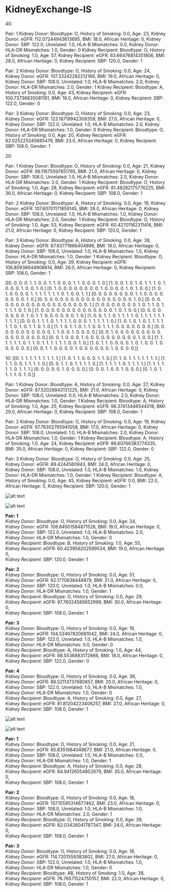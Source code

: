 # KidneyExchange-IS

40:

Pair: 1
Kidney Donor: Bloodtype: O, History of Smoking: 0.0, Age: 23,
Kidney Donor: eGFR: 112.07244943613695, BMI: 18.0, African Heritage: 0,
Kidney Donor: SBP: 122.0, Unrelated: 1.0, HLA-B Mismatches: 0.0,
Kidney Donor: HLA-DR Mismatches: 1.0, Gender: 0
Kidney Recipient: Bloodtype: O, History of Smoking: 1.0, Age: 57,
Kidney Recipient: eGFR: 63.66476814351806, BMI: 28.0, African Heritage: 0,
Kidney Recipient: SBP: 120.0, Gender: 1
 
Pair: 2
Kidney Donor: Bloodtype: O, History of Smoking: 0.0, Age: 24,
Kidney Donor: eGFR: 107.33242282212166, BMI: 19.0, African Heritage: 0,
Kidney Donor: SBP: 108.0, Unrelated: 1.0, HLA-B Mismatches: 2.0,
Kidney Donor: HLA-DR Mismatches: 2.0, Gender: 1
Kidney Recipient: Bloodtype: A, History of Smoking: 0.0, Age: 43,
Kidney Recipient: eGFR: 100.73736835081161, BMI: 18.0, African Heritage: 0,
Kidney Recipient: SBP: 122.0, Gender: 0
 
Pair: 3
Kidney Donor: Bloodtype: O, History of Smoking: 0.0, Age: 23,
Kidney Donor: eGFR: 123.18719942309359, BMI: 27.0, African Heritage: 0,
Kidney Donor: SBP: 122.0, Unrelated: 1.0, HLA-B Mismatches: 2.0,
Kidney Donor: HLA-DR Mismatches: 1.0, Gender: 0
Kidney Recipient: Bloodtype: O, History of Smoking: 0.0, Age: 20,
Kidney Recipient: eGFR: 62.025225245685476, BMI: 23.0, African Heritage: 0,
Kidney Recipient: SBP: 108.0, Gender: 1

20:

Pair: 1
Kidney Donor: Bloodtype: O, History of Smoking: 0.0, Age: 21,
Kidney Donor: eGFR: 96.11675597851765, BMI: 21.0, African Heritage: 0,
Kidney Donor: SBP: 108.0, Unrelated: 1.0, HLA-B Mismatches: 2.0,
Kidney Donor: HLA-DR Mismatches: 2.0, Gender: 1
Kidney Recipient: Bloodtype: O, History of Smoking: 1.0, Age: 28,
Kidney Recipient: eGFR: 81.48282175776225, BMI: 36.0, African Heritage: 0,
Kidney Recipient: SBP: 108.0, Gender: 1
 
Pair: 2
Kidney Donor: Bloodtype: A, History of Smoking: 0.0, Age: 19,
Kidney Donor: eGFR: 107.60701171859145, BMI: 26.0, African Heritage: 0,
Kidney Donor: SBP: 108.0, Unrelated: 1.0, HLA-B Mismatches: 1.0,
Kidney Donor: HLA-DR Mismatches: 2.0, Gender: 1
Kidney Recipient: Bloodtype: O, History of Smoking: 1.0, Age: 53,
Kidney Recipient: eGFR: 60.42701162311416, BMI: 21.0, African Heritage: 0,
Kidney Recipient: SBP: 120.0, Gender: 1
 
Pair: 3
Kidney Donor: Bloodtype: A, History of Smoking: 0.0, Age: 38,
Kidney Donor: eGFR: 87.93771866404896, BMI: 19.0, African Heritage: 0,
Kidney Donor: SBP: 108.0, Unrelated: 1.0, HLA-B Mismatches: 1.0,
Kidney Donor: HLA-DR Mismatches: 1.0, Gender: 1
Kidney Recipient: Bloodtype: O, History of Smoking: 0.0, Age: 39,
Kidney Recipient: eGFR: 106.80936644908614, BMI: 26.0, African Heritage: 0,
Kidney Recipient: SBP: 108.0, Gender: 1

[[0. 0. 0. 0. 1. 1. 0. 0. 1. 1. 0. 0. 0. 1. 1. 0. 0. 0. 1. 0.]
 [1. 0. 0. 1. 0. 1. 0. 1. 1. 1. 0. 1. 0. 0. 0. 1. 0. 0. 1. 0.]
 [0. 1. 0. 0. 0. 0. 0. 0. 0. 0. 1. 0. 0. 0. 0. 1. 0. 1. 0. 0.]
 [1. 0. 1. 0. 0. 0. 0. 1. 1. 1. 1. 1. 1. 1. 0. 1. 0. 0. 1. 1.]
 [0. 0. 0. 0. 0. 0. 0. 0. 1. 1. 0. 0. 0. 0. 0. 0. 0. 0. 1. 0.]
 [0. 0. 0. 0. 0. 0. 0. 0. 0. 0. 0. 0. 0. 0. 0. 0. 0. 0. 1. 0.]
 [0. 0. 0. 0. 0. 0. 0. 0. 0. 0. 0. 0. 0. 0. 0. 0. 0. 0. 0. 1.]
 [1. 0. 0. 0. 0. 0. 0. 0. 1. 0. 1. 1. 0. 1. 1. 1. 1. 0. 1. 0.]
 [1. 0. 0. 0. 0. 0. 0. 0. 0. 0. 0. 0. 0. 0. 0. 1. 0. 1. 0. 0.]
 [0. 0. 0. 0. 0. 0. 0. 0. 1. 0. 1. 1. 0. 0. 0. 0. 0. 0. 1. 0.]
 [1. 0. 0. 1. 1. 0. 1. 1. 1. 1. 0. 1. 1. 1. 1. 1. 1. 1. 1. 1.]
 [0. 0. 0. 1. 1. 1. 0. 1. 1. 1. 1. 0. 0. 0. 1. 1. 1. 1. 1. 0.]
 [1. 0. 1. 0. 1. 0. 1. 1. 1. 1. 1. 1. 0. 1. 0. 1. 1. 0. 1. 0.]
 [1. 1. 0. 1. 1. 0. 1. 1. 0. 0. 1. 1. 1. 0. 0. 0. 0. 0. 0. 0.]
 [0. 0. 0. 0. 0. 0. 0. 0. 0. 0. 0. 1. 1. 0. 0. 1. 0. 0. 0. 0.]
 [0. 0. 1. 0. 0. 0. 0. 0. 0. 0. 0. 0. 0. 0. 0. 0. 0. 0. 0. 0.]
 [0. 0. 1. 0. 0. 0. 1. 0. 0. 0. 0. 0. 0. 0. 0. 0. 0. 1. 0. 0.]
 [1. 1. 1. 1. 1. 1. 0. 1. 1. 0. 1. 1. 1. 1. 1. 1. 0. 0. 1. 0.]
 [1. 0. 1. 1. 0. 0. 0. 0. 1. 0. 1. 0. 0. 1. 0. 0. 0. 0. 0. 0.]
 [0. 0. 1. 1. 0. 0. 0. 0. 1. 0. 0. 0. 0. 0. 0. 1. 0. 0. 0. 0.]]
 
 10:
 [[0. 1. 1. 1. 1. 1. 1. 1. 1. 1.]
 [1. 0. 1. 1. 0. 0. 0. 1. 1. 0.]
 [1. 1. 0. 1. 1. 1. 1. 1. 1. 1.]
 [1. 1. 1. 0. 0. 1. 1. 1. 1. 0.]
 [0. 0. 1. 1. 0. 1. 1. 1. 1. 0.]
 [1. 1. 1. 1. 1. 0. 1. 1. 1. 1.]
 [1. 1. 1. 1. 1. 1. 0. 1. 1. 1.]
 [0. 0. 0. 0. 0. 1. 0. 0. 0. 0.]
 [0. 0. 0. 1. 0. 0. 1. 0. 0. 0.]
 [0. 1. 0. 1. 1. 1. 1. 0. 1. 0.]]
 
 Pair: 1
Kidney Donor: Bloodtype: A, History of Smoking: 0.0, Age: 27,
Kidney Donor: eGFR: 87.52028843131225, BMI: 21.0, African Heritage: 0,
Kidney Donor: SBP: 108.0, Unrelated: 0.0, HLA-B Mismatches: 2.0,
Kidney Donor: HLA-DR Mismatches: 1.0, Gender: 1
Kidney Recipient: Bloodtype: A, History of Smoking: 1.0, Age: 25,
Kidney Recipient: eGFR: 98.37413446544018, BMI: 29.0, African Heritage: 0,
Kidney Recipient: SBP: 108.0, Gender: 1
 
Pair: 2
Kidney Donor: Bloodtype: O, History of Smoking: 0.0, Age: 19,
Kidney Donor: eGFR: 97.76302795941058, BMI: 17.0, African Heritage: 0,
Kidney Donor: SBP: 108.0, Unrelated: 1.0, HLA-B Mismatches: 2.0,
Kidney Donor: HLA-DR Mismatches: 1.0, Gender: 1
Kidney Recipient: Bloodtype: A, History of Smoking: 1.0, Age: 24,
Kidney Recipient: eGFR: 86.60766383774335, BMI: 35.0, African Heritage: 0,
Kidney Recipient: SBP: 122.0, Gender: 0
 
Pair: 3
Kidney Donor: Bloodtype: O, History of Smoking: 0.0, Age: 25,
Kidney Donor: eGFR: 89.4244560943, BMI: 24.0, African Heritage: 0,
Kidney Donor: SBP: 108.0, Unrelated: 1.0, HLA-B Mismatches: 1.0,
Kidney Donor: HLA-DR Mismatches: 1.0, Gender: 1
Kidney Recipient: Bloodtype: A, History of Smoking: 0.0, Age: 45,
Kidney Recipient: eGFR: 0.0, BMI: 22.0, African Heritage: 0,
Kidney Recipient: SBP: 120.0, Gender: 1

 

![alt text](https://github.com/Kjarten/KidneyExchange-IS/blob/master/image_1A.png?raw=true)

![alt text](https://github.com/Kjarten/KidneyExchange-IS/blob/master/image_1B.png?raw=true)

__Pair: 1__  
_Kidney Donor_: Bloodtype: O, History of Smoking: 0.0, Age: 34,  
_Kidney Donor_: eGFR: 108.84501584871526, BMI: 18.0, African Heritage: 0,  
_Kidney Donor_: SBP: 122.0, Unrelated: 1.0, HLA-B Mismatches: 2.0,  
_Kidney Donor_: HLA-DR Mismatches: 1.0, Gender: 0  
_Kidney Recipient_: Bloodtype: B, History of Smoking: 1.0, Age: 55,  
_Kidney Recipient_: eGFR: 60.423956202599534, BMI: 19.0, African Heritage: 0,  
_Kidney Recipient_: SBP: 120.0, Gender: 1  
 
__Pair: 2__  
_Kidney Donor_: Bloodtype: O, History of Smoking: 0.0, Age: 51,  
_Kidney Donor_: eGFR: 62.1770838448879, BMI: 21.0, African Heritage: 0,  
_Kidney Donor_: SBP: 120.0, Unrelated: 1.0, HLA-B Mismatches: 0.0,  
_Kidney Donor_: HLA-DR Mismatches: 1.0, Gender: 1  
_Kidney Recipient_: Bloodtype: O, History of Smoking: 0.0, Age: 29,  
_Kidney Recipient_: eGFR: 97.76024585652999, BMI: 30.0, African Heritage: 0,  
_Kidney Recipient_: SBP: 108.0, Gender: 1  
 
__Pair: 3__  
_Kidney Donor_: Bloodtype: O, History of Smoking: 0.0, Age: 19,  
_Kidney Donor_: eGFR: 104.52467820681042, BMI: 24.0, African Heritage: 0,  
_Kidney Donor_: SBP: 122.0, Unrelated: 1.0, HLA-B Mismatches: 1.0,  
_Kidney Donor_: HLA-DR Mismatches: 0.0, Gender: 0  
_Kidney Recipient_: Bloodtype: A, History of Smoking: 1.0, Age: 44,  
_Kidney Recipient_: eGFR: 88.5536883172866, BMI: 18.0, African Heritage: 0,  
_Kidney Recipient_: SBP: 122.0, Gender: 0  
 
__Pair: 4__  
_Kidney Donor_: Bloodtype: O, History of Smoking: 0.0, Age: 36,  
_Kidney Donor_: eGFR: 86.52113737680857, BMI: 20.0, African Heritage: 0,  
_Kidney Donor_: SBP: 122.0, Unrelated: 1.0, HLA-B Mismatches: 1.0,  
_Kidney Donor_: HLA-DR Mismatches: 1.0, Gender: 0  
_Kidney Recipient_: Bloodtype: A, History of Smoking: 0.0, Age: 27,  
_Kidney Recipient_: eGFR: 81.81204223406257, BMI: 27.0, African Heritage: 0,  
_Kidney Recipient_: SBP: 108.0, Gender: 1  

![alt text](https://github.com/Kjarten/KidneyExchange-IS/blob/master/image_2A.png?raw=true)

![alt text](https://github.com/Kjarten/KidneyExchange-IS/blob/master/image_2B.png?raw=true)

__Pair: 1__  
_Kidney Donor_: Bloodtype: O, History of Smoking: 0.0, Age: 21,  
_Kidney Donor_: eGFR: 85.8351984048677, BMI: 21.0, African Heritage: 0,  
_Kidney Donor_: SBP: 108.0, Unrelated: 1.0, HLA-B Mismatches: 0.0,  
_Kidney Donor_: HLA-DR Mismatches: 1.0, Gender: 1  
_Kidney Recipient_: Bloodtype: A, History of Smoking: 0.0, Age: 28,  
_Kidney Recipient_: eGFR: 84.94126554852679, BMI: 35.0, African Heritage: 0,  
_Kidney Recipient_: SBP: 108.0, Gender: 1  
 
__Pair: 2__  
_Kidney Donor_: Bloodtype: O, History of Smoking: 0.0, Age: 18,  
_Kidney Donor_: eGFR: 107.15595314677462, BMI: 23.0, African Heritage: 0,  
_Kidney Donor_: SBP: 108.0, Unrelated: 1.0, HLA-B Mismatches: 1.0,  
_Kidney Donor_: HLA-DR Mismatches: 2.0, Gender: 1  
_Kidney Recipient_: Bloodtype: O, History of Smoking: 0.0, Age: 39,  
_Kidney Recipient_: eGFR: 82.03426041787347, BMI: 24.0, African Heritage: 0,  
_Kidney Recipient_: SBP: 108.0, Gender: 1  
 
__Pair: 3__  
_Kidney Donor_: Bloodtype: O, History of Smoking: 0.0, Age: 18,  
_Kidney Donor_: eGFR: 114.7201559383802, BMI: 27.0, African Heritage: 0,  
_Kidney Donor_: SBP: 122.0, Unrelated: 1.0, HLA-B Mismatches: 1.0,  
_Kidney Donor_: HLA-DR Mismatches: 1.0, Gender: 0  
_Kidney Recipient_: Bloodtype: AB, History of Smoking: 1.0, Age: 38,  
_Kidney Recipient_: eGFR: 76.76571524750157, BMI: 22.0, African Heritage: 0,  
_Kidney Recipient_: SBP: 108.0, Gender: 1  
